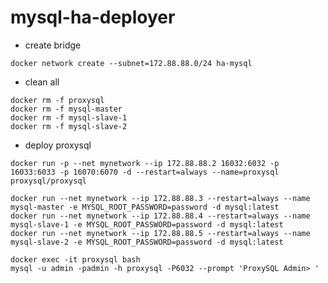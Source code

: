 # mysql-ha-deployer
- create bridge
```create bridge
docker network create --subnet=172.88.88.0/24 ha-mysql
```
- clean all
```clean all
docker rm -f proxysql
docker rm -f mysql-master
docker rm -f mysql-slave-1
docker rm -f mysql-slave-2
```
- deploy proxysql

```docker deploy proxysql
docker run -p --net mynetwork --ip 172.88.88.2 16032:6032 -p 16033:6033 -p 16070:6070 -d --restart=always --name=proxysql proxysql/proxysql
```

```docker deploy mysql
docker run --net mynetwork --ip 172.88.88.3 --restart=always --name mysql-master -e MYSQL_ROOT_PASSWORD=password -d mysql:latest
docker run --net mynetwork --ip 172.88.88.4 --restart=always --name mysql-slave-1 -e MYSQL_ROOT_PASSWORD=password -d mysql:latest
docker run --net mynetwork --ip 172.88.88.5 --restart=always --name mysql-slave-2 -e MYSQL_ROOT_PASSWORD=password -d mysql:latest
```

```in proxysql
docker exec -it proxysql bash
mysql -u admin -padmin -h proxysql -P6032 --prompt 'ProxySQL Admin> '
```
